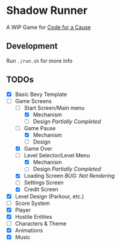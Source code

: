 # Shadow Runner

A WIP Game for [Code for a Cause](https://itch.io/jam/code-for-a-cause)

## Development

Run `./run.sh` for more info

## TODOs

- [x] Basic Bevy Template
- [ ] Game Screens
    - [ ] Start Screen/Main menu
        - [x] Mechanism
        - [ ] Design _Partially Completed_
    - [ ] Game Pause
        - [x] Mechanism
        - [ ] Design
    - [x] Game Over
    - [ ] Level Selector/Level Menu
        - [x] Mechanism
        - [ ] Design _Partially Completed_
    - [x] Loading Screen _BUG: Not Rendering_
    - [ ] Settings Screen
    - [x] Credit Screen
- [x] Level Design (Parkour, etc.)
- [ ] Score System
- [x] Player
- [x] Hostile Entities
- [ ] Characters & Theme
- [x] Animations
- [x] Music
